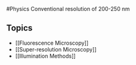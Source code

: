 #Physics 
Conventional resolution of 200-250 nm
## Topics
* [[Fluorescence Microscopy]]
* [[Super-resolution Microscopy]]
* [[Illumination Methods]]